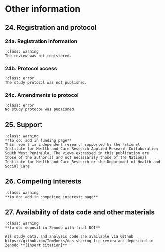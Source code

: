 # Other information

## 24. Registration and protocol

### 24a. Registration information

`````{admonition} NOT APPLICABLE
:class: warning
The review was not registered.
`````
### 24b. Protocol access

`````{admonition} NOT APPLICABLE
:class: error
The study protocol was not published.
`````
### 24c. Amendments to protocol

`````{admonition} NOT APPLICABLE
:class: error
No study protocol was published.
`````

## 25. Support

`````{admonition} INCOMPLETE
:class: warning
**to do: add in funding page**
This report is independent research supported by the National Institute for Health and Care Research Applied Research Collaboration South West Peninsula. The views expressed in this publication are those of the author(s) and not necessarily those of the National Institute for Health and Care Research or the Department of Health and Social Care
`````

## 26. Competing interests

`````{admonition} INCOMPLETE
:class: warning
**to do: add in competing interests page**
`````

## 27. Availability of data code and other materials

`````{admonition} INCOMPLETE
:class: warning
**to do: deposit in Zenodo with final DOI**

All study data, and analysis code are available via Github https://github.com/TomMonks/des_sharing_lit_review and deposited in Zenodo **[insert citation]**
`````








